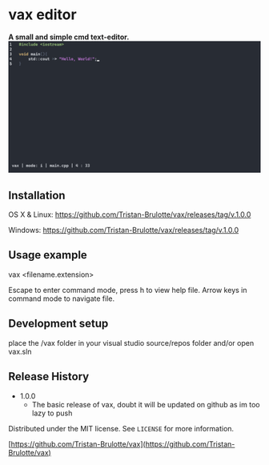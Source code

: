# vax editor
**A small and simple cmd text-editor.**
![vaxScreenshot.PNG](vaxScreenshot.PNG)

## Installation

OS X & Linux:
https://github.com/Tristan-Brulotte/vax/releases/tag/v.1.0.0

Windows:
https://github.com/Tristan-Brulotte/vax/releases/tag/v.1.0.0

## Usage example
vax <filename.extension>

Escape to enter command mode, press h to view help file.
Arrow keys in command mode to navigate file.

## Development setup
place the /vax folder in your visual studio source/repos folder and/or open vax.sln

## Release History

* 1.0.0
    * The basic release of vax, doubt it will be updated on github as im too lazy to push

Distributed under the MIT license. See ``LICENSE`` for more information.

[https://github.com/Tristan-Brulotte/vax](https://github.com/Tristan-Brulotte/vax)
